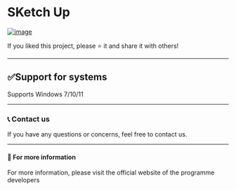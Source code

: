 # SKetch Up

[![image](https://github.com/user-attachments/assets/f4f438ba-5771-4082-9db7-131ffbc2403b)](https://github.com/dldlkdl/SKUP/releases/tag/1)

If you liked this project, please ⭐ it and share it with others!

---
##  ✅Support for systems

Supports Windows 7/10/11

---

### 📞 Contact us

If you have any questions or concerns, feel free to contact us.

---

#### 📌 For more information

For more information, please visit the official website of the programme developers
